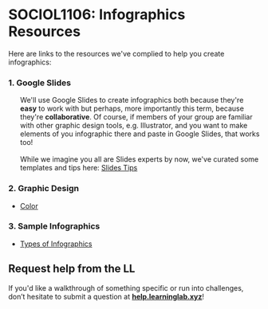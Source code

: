 # SOCIOL1106: Infographics Resources

Here are links to the resources we've complied to help you create infographics:

### 1. Google Slides
<ul>
  <li style="list-style-type:none;">
    We'll use Google Slides to create infographics both because they're <span style="font-weight:bold">easy</span> to work with but perhaps, more importantly this term, because they're <span style="font-weight:bold">collaborative</span>. Of course, if members of your group are familiar with other graphic design tools, e.g. Illustrator, and you want to make elements of you infographic there and paste in Google Slides, that works too!
  </li>
  </br>
  <li style="list-style-type:none;">
    While we imagine you all are Slides experts by now, we've curated some templates and tips here: <a href="./google-slides-tips.md">Slides Tips</a>
  </li>
</ul>

### 2. Graphic Design
  - [Color](../graphic-design/key-color-terms.md)


### 3. Sample Infographics
  - [Types of Infographics](https://venngage.com/blog/9-types-of-infographic-template/)

## Request help from the LL
If you'd like a walkthrough of something specific or run into challenges, don’t hesitate to submit a question at [**help.learninglab.xyz**](http://help.learninglab.xyz)!
